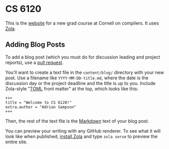 CS 6120
=======

This is the [website][cs6120] for a new grad course at Cornell on compilers.
It uses [Zola][].

[zola]: https://www.getzola.org
[cs6120]: https://www.cs.cornell.edu/courses/cs6120/2019fa/


Adding Blog Posts
-----------------

To add a blog post (which you must do for discussion leading and project reports), use a [pull request][pr].

You'll want to create a text file in the `content/blog/` directory with your new post.
Use a filename like `YYYY-MM-DD-title.md`, where the date is the discussion day or the project deadline and the title is up to you.
Include Zola-style "[TOML][] front matter" at the top, which looks like this:

    +++
    title = "Welcome to CS 6120!"
    extra.author = "Adrian Sampson"
    +++

Then, the rest of the text file is the [Markdown][] text of your blog post.

You can preview your writing with any GitHub renderer.
To see what it will look like when published, [install Zola][zola-install] and type `zola serve` to preview the entire site.

[pr]: https://help.github.com/en/articles/about-pull-requests
[toml]: https://github.com/toml-lang/toml
[markdown]: https://daringfireball.net/projects/markdown/
[zola-install]: https://www.getzola.org/documentation/getting-started/installation/
